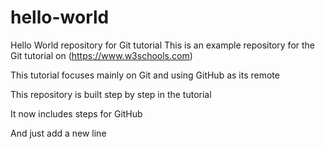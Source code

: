 # hello-world
Hello World repository for Git tutorial
This is an example repository for the Git tutorial on (https://www.w3schools.com)

This tutorial focuses mainly on Git and using GitHub as its remote

This repository is built step by step in the tutorial

It now includes steps for GitHub

And just add a new line

